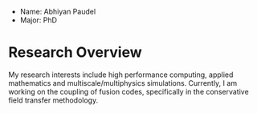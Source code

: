 - Name: Abhiyan Paudel
- Major: PhD

# Research Overview 

My research interests include high performance computing, applied mathematics and multiscale/multiphysics simulations. Currently, I am working on the coupling of fusion codes, specifically in the conservative field transfer methodology.  
